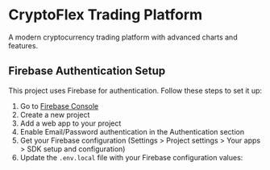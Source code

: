 # CryptoFlex Trading Platform

A modern cryptocurrency trading platform with advanced charts and features.

## Firebase Authentication Setup

This project uses Firebase for authentication. Follow these steps to set it up:

1. Go to [Firebase Console](https://console.firebase.google.com/)
2. Create a new project
3. Add a web app to your project
4. Enable Email/Password authentication in the Authentication section
5. Get your Firebase configuration (Settings > Project settings > Your apps > SDK setup and configuration)
6. Update the `.env.local` file with your Firebase configuration values:
